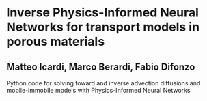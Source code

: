 # Inverse Physics-Informed Neural Networks for transport models in porous materials
## Matteo Icardi, Marco Berardi, Fabio Difonzo

Python code for solving foward and inverse advection diffusions and mobile-immobile models with Physics-Informed Neural Networks
